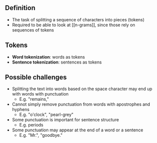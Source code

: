 ## Definition

- The task of splitting a sequence of characters into pieces (tokens)
- Required to be able to look at [[n-grams]], since those rely on sequences of tokens

## Tokens

- **Word tokenization**: words as tokens
- **Sentence tokenization**: sentences as tokens

## Possible challenges

- Splitting the text into words based on the space character may end up with words with punctuation
	- E.g. "remains,"
- Cannot simply remove punctuation from words with apostrophes and hyphens
	- E.g. "o'clock", "pearl-grey"
- Some punctuation is important for sentence structure
	- E.g. periods
- Some punctuation may appear at the end of a word or a sentence
	- E.g. "Mr.", "goodbye."
